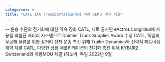 ```yaml
---
categories: e
title: "CATL IAA Transportation에서 여러 OEM과 계약 체결"
---
```

-- 운송&nbsp;수단의&nbsp;전기화에&nbsp;대한&nbsp;약속&nbsp;강화                CATL, 새로 출시된 eActros LongHaul에 사용될 최첨단 배터리 시스템으로 Daimler Truck Supplier Award 수상   CATL, 독일의 무공해 물류를 위한 장거리 전자 운송 촉진 위해 Trailer Dynamics와 전략적 파트너십 계약 체결   CATL, 다양한 상용 애플리케이션의 전기화 촉진 위해 KYBURZ Switzerland와 유통MOU 체결    (하노버, 독일 2022년 9월 